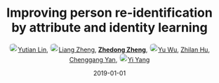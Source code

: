 ---
title: "Improving person re-identification by attribute and identity learning"
collection: publications
permalink: /publication/Improvin2019
date: 2019-01-01
doi: 10.1016/j.patcog.2019.06.006
keywords: object re-identification,image retrieval,person re-id,person re-trieval,person search,
venue: 'Pattern Recognition'
paperurl: 'https://zdzheng.xyz/files/PR19.pdf'
code: 'https://github.com/vana77/Market-1501_Attribute'
author: '<a href="https://zdzheng.xyz/authors/Yutian-Lin" class="author"> <img src="https://zdzheng.xyz/files/yutian-lin.jpeg" alt="Yutian-Lin" style="border-radius: 50%; height:20px; width:20px">Yutian Lin</a>, <a href="https://zdzheng.xyz/authors/Liang-Zheng" class="author"> <img src="https://zdzheng.xyz/files/liang-zheng.jpeg" alt="Liang-Zheng" style="border-radius: 50%; height:20px; width:20px">Liang Zheng</a>, <strong><a href="https://zdzheng.xyz/authors/Zhedong-Zheng" class="author">Zhedong Zheng</a></strong>, <a href="https://zdzheng.xyz/authors/Yu-Wu" class="author"> <img src="https://zdzheng.xyz/files/yu-wu.jpeg" alt="Yu-Wu" style="border-radius: 50%; height:20px; width:20px">Yu Wu</a>, <a href="https://zdzheng.xyz/authors/Zhilan-Hu" class="author">Zhilan Hu</a>, <a href="https://zdzheng.xyz/authors/Chenggang-Yan" class="author">Chenggang Yan</a>, <a href="https://zdzheng.xyz/authors/Yi-Yang" class="author"> <img src="https://zdzheng.xyz/files/yi-yang.jpeg" alt="Yi-Yang" style="border-radius: 50%; height:20px; width:20px">Yi Yang</a>'
sqlauthor: '{"@type": "Person","name": "Yutian Lin"}, {"@type": "Person","name": Liang Zheng"}, {"@type": "Person","name": Zhedong Zheng"}, {"@type": "Person","name": Yu Wu"}, {"@type": "Person","name": Zhilan Hu"}, {"@type": "Person","name": Chenggang Yan"}, {"@type": "Person","name": Yi Yang"}'
citation: ' Yutian Lin,  Liang Zheng,  Zhedong Zheng,  Yu Wu,  Zhilan Hu,  Chenggang Yan,  Yi Yang, &quot;Improving person re-identification by attribute and identity learning.&quot; Pattern Recognition, 2019. DOI: 10.1016/j.patcog.2019.06.006'
pub_year: '2019'
bib: >
    @article{lin2019improving,<br>author = "Lin, Yutian and Zheng, Liang and Zheng, Zhedong and Wu, Yu and Hu, Zhilan and Yan, Chenggang and Yang, Yi",<br>doi = "10.1016/j.patcog.2019.06.006",<br>title = "Improving person re-identification by attribute and identity learning",<br>journal = "Pattern Recognition",<br>volume = "95",<br>pages = "151--161",<br>year = "2019",<br>url = "https://zdzheng.xyz/files/PR19.pdf",<br>code = "https://github.com/vana77/Market-1501\_Attribute",<br>publisher = "Elsevier"
    }

---